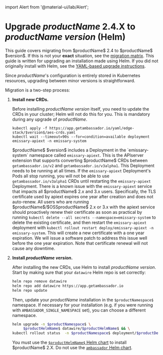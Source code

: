 import Alert from '@material-ui/lab/Alert';

# Upgrade $productName$ 2.4.X to $productName$ $version$ (Helm)

<Alert severity="info">
  This guide covers migrating from $productName$ 2.4 to $productName$ $version$. If
  this is not your <b>exact</b> situation, see the <a href="../../../../migration-matrix">migration
  matrix</a>.
</Alert>

<Alert severity="warning">
  This guide is written for upgrading an installation made using Helm.
  If you did not originally install with Helm, see the <a href="../../../yaml/edge-stack-2.4/edge-stack-2.5">YAML-based
  upgrade instructions</a>.
</Alert>

Since $productName$'s configuration is entirely stored in Kubernetes resources, upgrading between minor
versions is straightforward.

Migration is a two-step process:

1. **Install new CRDs.**

   Before installing $productName$ $version$ itself, you need to update the CRDs in
   your cluster; Helm will not do this for you. This is mandatory during any upgrade of $productName$.

   ```
   kubectl apply -f https://app.getambassador.io/yaml/edge-stack/$version$/aes-crds.yaml
   kubectl wait --timeout=90s --for=condition=available deployment emissary-apiext -n emissary-system
   ```

   <Alert severity="info">
     $productName$ $version$ includes a Deployment in the `emissary-system` namespace
     called <code>emissary-apiext</code>. This is the APIserver extension
     that supports converting $productName$ CRDs between <code>getambassador.io/v2</code>
     and <code>getambassador.io/v3alpha1</code>. This Deployment needs to be running at
     all times.
   </Alert>

   <Alert severity="warning">
     If the <code>emissary-apiext</code> Deployment's Pods all stop running,
     you will not be able to use <code>getambassador.io/v3alpha1</code> CRDs until restarting
     the <code>emissary-apiext</code> Deployment.
   </Alert>

   <Alert severity="warning">
    There is a known issue with the <code>emissary-apiext</code> service that impacts all $productName$ 2.x and 3.x users. Specifically, the TLS certificate used by apiext expires one year after creation and does not auto-renew. All users who are running $productName$/$OSSproductName$ 2.x or 3.x with the apiext service should proactively renew their certificate as soon as practical by running <code>kubectl delete --all secrets --namespace=emissary-system</code> to delete the existing certificate, and then restart the <code>emissary-apiext</code> deployment with <code>kubectl rollout restart deploy/emissary-apiext -n emissary-system</code>.
    This will create a new certificate with a one year expiration. We will issue a software patch to address this issue well before the one year expiration. Note that certificate renewal will not cause any downtime.
   </Alert>

2. **Install $productName$ $version$.**

   After installing the new CRDs, use Helm to install $productName$ $version$. Start by
   making sure that your `datawire` Helm repo is set correctly:

   ```bash
   helm repo remove datawire
   helm repo add datawire https://app.getambassador.io
   helm repo update
   ```

   Then, update your $productName$ installation in the `$productNamespace$` namespace.
   If necessary for your installation (e.g. if you were running with
   `AMBASSADOR_SINGLE_NAMESPACE` set), you can choose a different namespace.

   ```bash
   helm upgrade -n $productNamespace$ \
        $productHelmName$ datawire/$productHelmName$ && \
   kubectl rollout status  -n $productNamespace$ deployment/$productDeploymentName$ -w
   ```

   <Alert severity="warning">
     You must use the <a href="https://artifacthub.io/packages/helm/datawire/edge-stack/$aesChartVersion$"><code>$productHelmName$</code> Helm chart</a> to install $productName$ 2.X.
     Do not use the <a href="https://artifacthub.io/packages/helm/datawire/ambassador/6.9.3"><code>ambassador</code> Helm chart</a>.
   </Alert>
